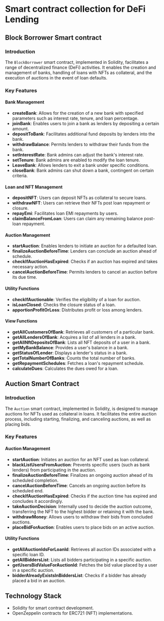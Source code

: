 # Smart contract collection for DeFi Lending

## Block Borrower Smart contract

### Introduction
The `BlockBorrower` smart contract, implemented in Solidity, facilitates a range of decentralized finance (DeFi) activities. It enables the creation and management of banks, handling of loans with NFTs as collateral, and the execution of auctions in the event of loan defaults.

### Key Features

#### Bank Management
- **createBank**: Allows for the creation of a new bank with specified parameters such as interest rate, tenure, and loan percentage.
- **joinBank**: Enables users to join a bank as lenders by depositing a certain amount.
- **depositToBank**: Facilitates additional fund deposits by lenders into the bank.
- **withdrawBalance**: Permits lenders to withdraw their funds from the bank.
- **setInterestRate**: Bank admins can adjust the bank's interest rate.
- **setTenure**: Bank admins are enabled to modify the loan tenure.
- **LeaveBank**: Allows lenders to exit a bank under specific conditions.
- **closeBank**: Bank admins can shut down a bank, contingent on certain criteria.

#### Loan and NFT Management
- **depositNFT**: Users can deposit NFTs as collateral to secure loans.
- **withdrawNFT**: Users can retrieve their NFTs post loan repayment or closure.
- **repayEmi**: Facilitates loan EMI repayments by users.
- **claimBalanceFromLoan**: Users can claim any remaining balance post-loan repayment.

#### Auction Management
- **startAuction**: Enables lenders to initiate an auction for a defaulted loan.
- **finalizeAuctionBeforeTime**: Lenders can conclude an auction ahead of schedule.
- **checkIfAuctionHasExpired**: Checks if an auction has expired and takes necessary action.
- **cancelAuctionBeforeTime**: Permits lenders to cancel an auction before its due time.

#### Utility Functions
- **checkIfAuctionable**: Verifies the eligibility of a loan for auction.
- **isLoanClosed**: Checks the closure status of a loan.
- **apportionProfitOrLoss**: Distributes profit or loss among lenders.

#### View Functions
- **getAllCustomersOfBank**: Retrieves all customers of a particular bank.
- **getAllLendersOfBank**: Acquires a list of all lenders in a bank.
- **getAllNftDepositsOfBank**: Lists all NFT deposits of a user in a bank.
- **getMyBankBalance**: Provides a user's balance in a bank.
- **getStatusOfLender**: Displays a lender's status in a bank.
- **getTotalNumberOfBanks**: Counts the total number of banks.
- **getRepaymentSchedules**: Fetches a loan's repayment schedule.
- **calculateDues**: Calculates the dues owed for a loan.


## Auction Smart Contract

### Introduction
The `Auction` smart contract, implemented in Solidity, is designed to manage auctions for NFTs used as collateral in loans. It facilitates the entire auction process, including starting, finalizing, and canceling auctions, as well as placing bids.

### Key Features

#### Auction Management
- **startAuction**: Initiates an auction for an NFT used as loan collateral.
- **blackListUsersFromAuction**: Prevents specific users (such as bank lenders) from participating in the auction.
- **finalizeAuctionBeforeTime**: Finalizes an ongoing auction ahead of its scheduled completion.
- **cancelAuctionBeforeTime**: Cancels an ongoing auction before its scheduled end.
- **checkIfAuctionHasExpired**: Checks if the auction time has expired and concludes it accordingly.
- **takeAuctionDecision**: Internally used to decide the auction outcome, transferring the NFT to the highest bidder or retaining it with the bank.
- **withdrawMoney**: Allows users to withdraw their bids from concluded auctions.
- **placeBidForAuction**: Enables users to place bids on an active auction.

#### Utility Functions
- **getAllAuctionIdsForLoanId**: Retrieves all auction IDs associated with a specific loan ID.
- **getAllBiddersList**: Lists all bidders participating in a specific auction.
- **getUsersBidValueForAuctionId**: Fetches the bid value placed by a user in a specific auction.
- **bidderAlreadyExistsInBiddersList**: Checks if a bidder has already placed a bid in an auction.


## Technology Stack
- Solidity for smart contract development.
- OpenZeppelin contracts for ERC721 (NFT) implementations.